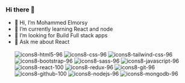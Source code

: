 ### Hi there 👋

- 🔭 Hi, I’m Mohammed Elmorsy
- 🌱 I’m currently learning React and node
- 🤔 I’m looking for Build Full stack apps 
- 💬 Ask me about React <br></br>
![icons8-html5-96](https://github.com/Mohammed-Elsayed-Elmorsy/Mohammed-Elsayed-Elmorsy/assets/124476206/92cb7a58-34d1-4a4f-9f8e-63dc2266a189)
![icons8-css-96](https://github.com/Mohammed-Elsayed-Elmorsy/Mohammed-Elsayed-Elmorsy/assets/124476206/ac6d8506-402d-4b89-97e4-2b34369c0d10)
![icons8-tailwind-css-96](https://github.com/Mohammed-Elsayed-Elmorsy/Mohammed-Elsayed-Elmorsy/assets/124476206/1d9e2b9b-f84a-43ef-b444-cae542c7ef8c)
![icons8-bootstrap-96](https://github.com/Mohammed-Elsayed-Elmorsy/Mohammed-Elsayed-Elmorsy/assets/124476206/80d808f7-79cb-44bb-8be0-ebe3467368c8)
![icons8-sass-96](https://github.com/Mohammed-Elsayed-Elmorsy/Mohammed-Elsayed-Elmorsy/assets/124476206/6b8261f0-402e-421d-a240-f64bf5556306)
![icons8-javascript-96](https://github.com/Mohammed-Elsayed-Elmorsy/Mohammed-Elsayed-Elmorsy/assets/124476206/77b088c9-a6af-4a37-91a8-00aca846a9bb)
![icons8-react-100](https://github.com/Mohammed-Elsayed-Elmorsy/Mohammed-Elsayed-Elmorsy/assets/124476206/1604eb83-8c20-4a4b-b083-784909c89c33)
![icons8-redux-96](https://github.com/Mohammed-Elsayed-Elmorsy/Mohammed-Elsayed-Elmorsy/assets/124476206/be13eb91-6c0d-4419-94a2-4b3c4cfea969)
![icons8-git-96](https://github.com/Mohammed-Elsayed-Elmorsy/Mohammed-Elsayed-Elmorsy/assets/124476206/d547d8bf-5c49-45f7-90c1-36776efcefc1)
![icons8-github-100](https://github.com/Mohammed-Elsayed-Elmorsy/Mohammed-Elsayed-Elmorsy/assets/124476206/0d6a4a49-856a-4820-a891-7a4650906ebb)
![icons8-nodejs-96](https://github.com/Mohammed-Elsayed-Elmorsy/Mohammed-Elsayed-Elmorsy/assets/124476206/425b866e-5ccd-4104-bdeb-62d9cdda6bfe)
![icons8-mongodb-96](https://github.com/Mohammed-Elsayed-Elmorsy/Mohammed-Elsayed-Elmorsy/assets/124476206/b26d2677-a146-42ce-be7c-4c54a81b602a)
